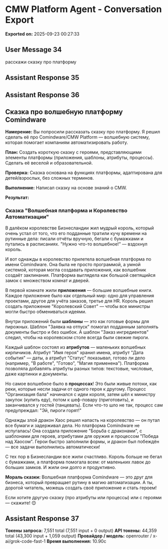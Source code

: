 # CMW Platform Agent - Conversation Export

**Exported on:** 2025-09-23 00:27:33

## User Message 34

расскажи сказку про платформу

## Assistant Response 35



## Assistant Response 36

## Сказка про волшебную платформу Comindware

**Намерение:** Вы попросили рассказать сказку про платформу. Я решил сделать её про Comindware/CMW Platform — волшебную систему, которая помогает компаниям автоматизировать работу.

**План:** Создать короткую сказку с героями, представляющими элементы платформы (приложения, шаблоны, атрибуты, процессы). Сделать её веселой и образовательной.

**Проверка:** Сказка основана на функциях платформы, адаптирована для детей/взрослых, без сложных терминов.

**Выполнение:** Написал сказку на основе знаний о CMW.

**Результат:**

### Сказка "Волшебная платформа и Королевство Автоматизации"

В далёком королевстве Бизнесландии жил мудрый король, который очень устал от того, что его подданные тратили кучу времени на рутинные дела: писали отчёты вручную, бегали с бумажками и путались в расписаниях. "Нужно что-то волшебное!" — вздохнул король.

И вот однажды в королевство прилетела волшебная платформа по имени Comindware. Она была не просто программой, а умной системой, которая могла создавать приложения, как волшебник создаёт заклинания. Платформа выглядела как большой светящийся замок с множеством комнат и дверей.

В первой комнате жили **приложения** — большие волшебные книги. Каждое приложение было как отдельный мир: одно для управления проектами, другое для учёта заказов, третье для HR. Король решил создать приложение "Королевский Совет" — чтобы все министры могли быстро обмениваться идеями.

Внутри приложений были **шаблоны** — это как готовые формы для пирожных. Шаблон "Заявка на отпуск" помогал подданным заполнять документы быстро и без ошибок. А шаблон "Заказ ингредиентов" следил, чтобы на королевском столе всегда были свежие пироги.

Каждый шаблон состоял из **атрибутов** — маленьких волшебных кирпичиков. Атрибут "Имя героя" хранил имена, атрибут "Дата события" — даты, а атрибут "Статус" показывал, готово ли дело (например, "В работе", "Готово", "Магия применена"). Платформа позволяла добавлять атрибуты разных типов: текстовые, числовые, даже картинки и документы.

Но самое волшебное было в **процессах**! Это были живые потоки, как реки, которые несли задачи от одного героя к другому. Процесс "Организация бала" начинался с идеи короля, затем шёл к министру закупок (купить еду), потом к шеф-повару (приготовить), и заканчивался у гостей (танцевать). Если что-то шло не так, процесс сам предупреждал: "Эй, пироги горят!"

Однажды злой дракон Хаос решил напасть на королевство — он путал все бумаги и задерживал дела. Но платформа Comindware не испугалась! Она создала приложение "Борьба с драконами", с шаблонами для героев, атрибутами для оружия и процессом "Победа над Хаосом". Герои быстро заполнили формы, и дракон был побеждён — все задачи выполнились автоматически!

С тех пор в Бизнесландии все жили счастливо. Король больше не бегал с бумажками, а платформа помогала всем: от маленьких лавок до больших замков. И жили они долго и продуктивно.

**Мораль сказки:** Волшебная платформа Comindware — это друг для бизнеса, который превращает рутину в магию автоматизации. А ты, дорогой читатель, можешь создать своё приложение и стать героем!

Если хотите другую сказку (про атрибуты или процессы) или с героями — скажите! 😊

## Assistant Response 37

**Токены запроса:** 7,551 total (7,551 input + 0 output)
**API токены:** 44,359 total (43,300 input + 1,059 output)
**Провайдер / модель:** openrouter / x-ai/grok-code-fast-1
**Время выполнения:** 10.90с

